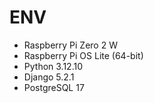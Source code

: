 # ENV

- Raspberry Pi Zero 2 W
- Raspberry Pi OS Lite (64-bit)
- Python 3.12.10
- Django 5.2.1
- PostgreSQL 17
